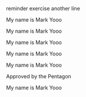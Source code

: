 reminder exercise
another line

My name is Mark
Yooo


My name is Mark
Yooo


My name is Mark
Yooo


My name is Mark
Yooo


My name is Mark
Yooo


Approved by the Pentagon


My name is Mark
Yooo

